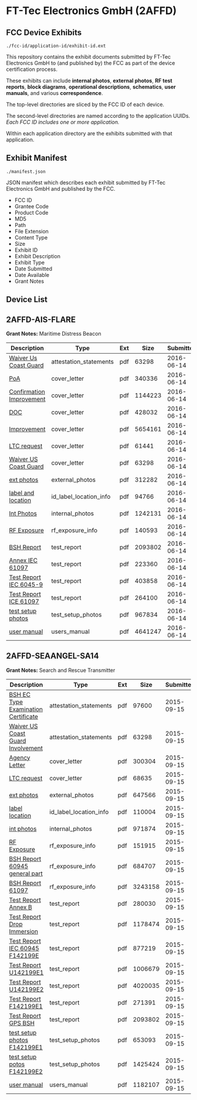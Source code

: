 # FT-Tec Electronics GmbH (2AFFD)
## FCC Device Exhibits

```
./fcc-id/application-id/exhibit-id.ext
```

This repository contains the exhibit documents submitted by FT-Tec Electronics GmbH to (and published by) the FCC as part of the device certification process.

These exhibits can include **internal photos**, **external photos**, **RF test reports**, **block diagrams**, **operational descriptions**, **schematics**, **user manuals**, and various **correspondence**.

The top-level directories are sliced by the FCC ID of each device.

The second-level directories are named according to the application UUIDs. *Each FCC ID includes one or more application.*

Within each application directory are the exhibits submitted with that application. 

## Exhibit Manifest

```
./manifest.json
```

JSON manifest which describes each exhibit submitted by FT-Tec Electronics GmbH and published by the FCC.

- FCC ID
- Grantee Code
- Product Code
- MD5
- Path
- File Extension
- Content Type
- Size
- Exhibit ID
- Exhibit Description
- Exhibit Type
- Date Submitted
- Date Available
- Grant Notes

## Device List
## 2AFFD-AIS-FLARE
**Grant Notes:** Maritime Distress Beacon

| Description | Type | Ext | Size | Submitted | Available |
| ----------- | ---- | --- | ---- | --------- | --------- |
| [Waiver Us Coast Guard](2AFFD-AIS-FLARE/a711800fe1fdbc8757ca4c0376f6d86e/2748182.pdf) | attestation_statements | pdf | 63298 | 2016-06-14 | 2016-06-14 |
| [PoA](2AFFD-AIS-FLARE/a711800fe1fdbc8757ca4c0376f6d86e/3026413.pdf) | cover_letter | pdf | 340336 | 2016-06-14 | 2016-06-14 |
| [Confirmation Improvement](2AFFD-AIS-FLARE/a711800fe1fdbc8757ca4c0376f6d86e/3026418.pdf) | cover_letter | pdf | 1144223 | 2016-06-14 | 2016-06-14 |
| [DOC](2AFFD-AIS-FLARE/a711800fe1fdbc8757ca4c0376f6d86e/3026419.pdf) | cover_letter | pdf | 428032 | 2016-06-14 | 2016-06-14 |
| [Improvement](2AFFD-AIS-FLARE/a711800fe1fdbc8757ca4c0376f6d86e/3026420.pdf) | cover_letter | pdf | 5654161 | 2016-06-14 | 2016-06-14 |
| [LTC request](2AFFD-AIS-FLARE/a711800fe1fdbc8757ca4c0376f6d86e/3026421.pdf) | cover_letter | pdf | 61441 | 2016-06-14 | 2016-06-14 |
| [Waiver US Coast Guard](2AFFD-AIS-FLARE/a711800fe1fdbc8757ca4c0376f6d86e/2748182.pdf) | cover_letter | pdf | 63298 | 2016-06-14 | 2016-06-14 |
| [ext photos](2AFFD-AIS-FLARE/a711800fe1fdbc8757ca4c0376f6d86e/3026414.pdf) | external_photos | pdf | 312282 | 2016-06-14 | 2016-06-14 |
| [label and location](2AFFD-AIS-FLARE/a711800fe1fdbc8757ca4c0376f6d86e/3026437.pdf) | id_label_location_info | pdf | 94766 | 2016-06-14 | 2016-06-14 |
| [Int Photos](2AFFD-AIS-FLARE/a711800fe1fdbc8757ca4c0376f6d86e/3026415.pdf) | internal_photos | pdf | 1242131 | 2016-06-14 | 2016-06-14 |
| [RF Exposure](2AFFD-AIS-FLARE/a711800fe1fdbc8757ca4c0376f6d86e/3026422.pdf) | rf_exposure_info | pdf | 140593 | 2016-06-14 | 2016-06-14 |
| [BSH Report](2AFFD-AIS-FLARE/a711800fe1fdbc8757ca4c0376f6d86e/2748179.pdf) | test_report | pdf | 2093802 | 2016-06-14 | 2016-06-14 |
| [Annex IEC 61097](2AFFD-AIS-FLARE/a711800fe1fdbc8757ca4c0376f6d86e/3026423.pdf) | test_report | pdf | 223360 | 2016-06-14 | 2016-06-14 |
| [Test Report IEC 6045-9](2AFFD-AIS-FLARE/a711800fe1fdbc8757ca4c0376f6d86e/3026424.pdf) | test_report | pdf | 403858 | 2016-06-14 | 2016-06-14 |
| [Test Report ICE 61097](2AFFD-AIS-FLARE/a711800fe1fdbc8757ca4c0376f6d86e/3026425.pdf) | test_report | pdf | 264100 | 2016-06-14 | 2016-06-14 |
| [test setup photos](2AFFD-AIS-FLARE/a711800fe1fdbc8757ca4c0376f6d86e/3026416.pdf) | test_setup_photos | pdf | 967834 | 2016-06-14 | 2016-06-14 |
| [user manual](2AFFD-AIS-FLARE/a711800fe1fdbc8757ca4c0376f6d86e/3026426.pdf) | users_manual | pdf | 4641247 | 2016-06-14 | 2016-06-14 |
## 2AFFD-SEAANGEL-SA14
**Grant Notes:** Search and Rescue Transmitter

| Description | Type | Ext | Size | Submitted | Available |
| ----------- | ---- | --- | ---- | --------- | --------- |
| [BSH EC Type Examination Certificate](2AFFD-SEAANGEL-SA14/cf5a0b130c3a51739a33403ae4bdce93/2748171.pdf) | attestation_statements | pdf | 97600 | 2015-09-15 | 2015-09-15 |
| [Waiver US Coast Guard Involvement](2AFFD-SEAANGEL-SA14/cf5a0b130c3a51739a33403ae4bdce93/2748182.pdf) | attestation_statements | pdf | 63298 | 2015-09-15 | 2015-09-15 |
| [Agency Letter](2AFFD-SEAANGEL-SA14/cf5a0b130c3a51739a33403ae4bdce93/2748163.pdf) | cover_letter | pdf | 300304 | 2015-09-15 | 2015-09-15 |
| [LTC request](2AFFD-SEAANGEL-SA14/cf5a0b130c3a51739a33403ae4bdce93/2748164.pdf) | cover_letter | pdf | 68635 | 2015-09-15 | 2015-09-15 |
| [ext photos](2AFFD-SEAANGEL-SA14/cf5a0b130c3a51739a33403ae4bdce93/2748165.pdf) | external_photos | pdf | 647566 | 2015-09-15 | 2015-09-15 |
| [label location](2AFFD-SEAANGEL-SA14/cf5a0b130c3a51739a33403ae4bdce93/2748167.pdf) | id_label_location_info | pdf | 110004 | 2015-09-15 | 2015-09-15 |
| [int photos](2AFFD-SEAANGEL-SA14/cf5a0b130c3a51739a33403ae4bdce93/2748166.pdf) | internal_photos | pdf | 971874 | 2015-09-15 | 2015-09-15 |
| [RF Exposure](2AFFD-SEAANGEL-SA14/cf5a0b130c3a51739a33403ae4bdce93/2748168.pdf) | rf_exposure_info | pdf | 151915 | 2015-09-15 | 2015-09-15 |
| [BSH Report 60945 general part](2AFFD-SEAANGEL-SA14/cf5a0b130c3a51739a33403ae4bdce93/2748169.pdf) | rf_exposure_info | pdf | 684707 | 2015-09-15 | 2015-09-15 |
| [BSH Report 61097](2AFFD-SEAANGEL-SA14/cf5a0b130c3a51739a33403ae4bdce93/2748170.pdf) | rf_exposure_info | pdf | 3243158 | 2015-09-15 | 2015-09-15 |
| [Test Report Annex B](2AFFD-SEAANGEL-SA14/cf5a0b130c3a51739a33403ae4bdce93/2748173.pdf) | test_report | pdf | 280030 | 2015-09-15 | 2015-09-15 |
| [Test Report Drop Immersion](2AFFD-SEAANGEL-SA14/cf5a0b130c3a51739a33403ae4bdce93/2748174.pdf) | test_report | pdf | 1178474 | 2015-09-15 | 2015-09-15 |
| [Test Report IEC 60945 F142199E](2AFFD-SEAANGEL-SA14/cf5a0b130c3a51739a33403ae4bdce93/2748175.pdf) | test_report | pdf | 877219 | 2015-09-15 | 2015-09-15 |
| [Test Report U142199E1](2AFFD-SEAANGEL-SA14/cf5a0b130c3a51739a33403ae4bdce93/2748176.pdf) | test_report | pdf | 1006679 | 2015-09-15 | 2015-09-15 |
| [Test Report U142199E2](2AFFD-SEAANGEL-SA14/cf5a0b130c3a51739a33403ae4bdce93/2748177.pdf) | test_report | pdf | 4020035 | 2015-09-15 | 2015-09-15 |
| [Test Report F142199E1](2AFFD-SEAANGEL-SA14/cf5a0b130c3a51739a33403ae4bdce93/2748178.pdf) | test_report | pdf | 271391 | 2015-09-15 | 2015-09-15 |
| [Test Report GPS BSH](2AFFD-SEAANGEL-SA14/cf5a0b130c3a51739a33403ae4bdce93/2748179.pdf) | test_report | pdf | 2093802 | 2015-09-15 | 2015-09-15 |
| [test setup photos F142199E1](2AFFD-SEAANGEL-SA14/cf5a0b130c3a51739a33403ae4bdce93/2748180.pdf) | test_setup_photos | pdf | 653093 | 2015-09-15 | 2015-09-15 |
| [test setup potos F142199E2](2AFFD-SEAANGEL-SA14/cf5a0b130c3a51739a33403ae4bdce93/2748181.pdf) | test_setup_photos | pdf | 1425424 | 2015-09-15 | 2015-09-15 |
| [user manual](2AFFD-SEAANGEL-SA14/cf5a0b130c3a51739a33403ae4bdce93/2748172.pdf) | users_manual | pdf | 1182107 | 2015-09-15 | 2015-09-15 |
